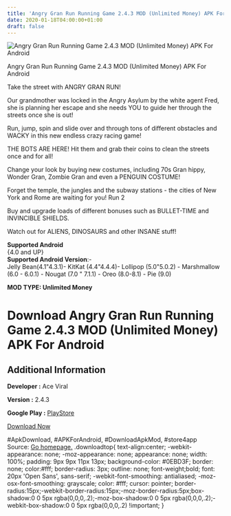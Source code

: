 ```yaml
---
title: 'Angry Gran Run Running Game 2.4.3 MOD (Unlimited Money) APK For Android'
date: 2020-01-18T04:00:00+01:00
draft: false
---
```


![Angry Gran Run Running Game 2.4.3 MOD (Unlimited Money) APK For Android](https://i1.wp.com/apkhome.net/wp-content/uploads/2020/01/Angry-Gran-Run-Running-Game-2.4.3-MOD-Unlimited-Money.png "Angry Gran Run Running Game 2.4.3 MOD (Unlimited Money) APK For Android")

  

Angry Gran Run Running Game 2.4.3 MOD (Unlimited Money) APK For Android

Take the street with ANGRY GRAN RUN!

Our grandmother was locked in the Angry Asylum by the white agent Fred, she is planning her escape and she needs YOU to guide her through the streets once she is out!

Run, jump, spin and slide over and through tons of different obstacles and WACKY in this new endless crazy racing game!

THE BOTS ARE HERE! Hit them and grab their coins to clean the streets once and for all!

Change your look by buying new costumes, including 70s Gran hippy, Wonder Gran, Zombie Gran and even a PENGUIN COSTUME!

Forget the temple, the jungles and the subway stations - the cities of New York and Rome are waiting for you! Run 2

Buy and upgrade loads of different bonuses such as BULLET-TIME and INVINCIBLE SHIELDS.

Watch out for ALIENS, DINOSAURS and other INSANE stuff!

**Supported Android**  
{4.0 and UP}  
**Supported Android Version**:-  
Jelly Bean(4.1"4.3.1)- KitKat (4.4"4.4.4)- Lollipop (5.0"5.0.2) - Marshmallow (6.0 - 6.0.1) - Nougat (7.0 " 7.1.1) - Oreo (8.0-8.1) - Pie (9.0)

**MOD TYPE: Unlimited Money**

Download Angry Gran Run Running Game 2.4.3 MOD (Unlimited Money) APK For Android
================================================================================

Additional Information
----------------------

**Developer :** Ace Viral

**Version :** 2.4.3

**Google Play :** [PlayStore](https://play.google.com/store/apps/details?id=com.aceviral.angrygranrun)

  

[Download Now](https://store4app.co/post/angry-gran-run-running-game-2-4-3-mod-unlimited-money-apk-for-android_1579285485)

  
#ApkDownload, #APKForAndroid, #DownloadApkMod, #store4app  
Source: [Go homepage.](https://store4app.co/post/angry-gran-run-running-game-2-4-3-mod-unlimited-money-apk-for-android_1579285485) .downloadtop{ text-align:center; -webkit-appearance: none; -moz-appearance: none; appearance: none; width: 100%; padding: 9px 9px 11px 13px; background-color: #0EBD3F; border: none; color:#fff; border-radius: 3px; outline: none; font-weight;bold; font: 20px 'Open Sans', sans-serif; -webkit-font-smoothing: antialiased; -moz-osx-font-smoothing: grayscale; color: #fff; cursor: pointer; border-radius:15px;-webkit-border-radius:15px;-moz-border-radius:5px;box-shadow:0 0 5px rgba(0,0,0,.2);-moz-box-shadow:0 0 5px rgba(0,0,0,.2);-webkit-box-shadow:0 0 5px rgba(0,0,0,.2) !important; }